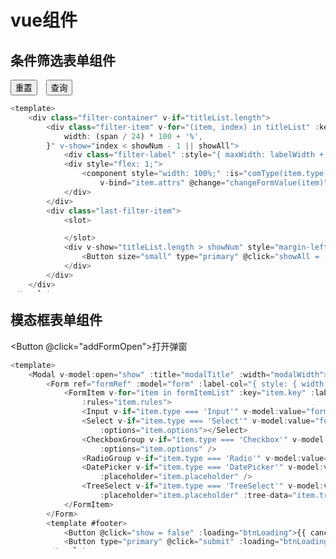 <script setup>
import { ref } from 'vue'
import { Button, Input } from 'ant-design-vue';
import FilterList from '../../components/FilterList.vue'
import ModalForm from '../../components/ModalForm.vue'

const filterTitleList = ref([{
  label: '姓名',
  type: 'Input',
  key: 'name'
}, {
  label: '性别',
  type: 'Select',
  key: 'sex',
  attrs: {
    options: [{
      value: 'male',
      label: '男',
    },
    {
      value: 'female',
      label: '女',
    }]
  }
}, {
  label: '年龄',
  type: 'InputNumber',
  key: 'age'
}, {
  label: '爱好',
  type: 'CheckboxGroup',
  key: 'hobby',
  attrs: {
    options: [{
      value: 'football',
      label: '足球',
    },
    {
      value: 'basketball',
      label: '篮球',
    }]
  }
}, {
  label: '日期',
  type: 'DatePicker',
  key: 'date',
  attrs: {
    valueFormat: 'YYYY-MM-DD'
  }
}, {
  label: '时间',
  type: 'TimePicker',
  key: 'TimePicker',
  attrs: {
    valueFormat: 'HH:mm:ss'
  }
}
]);
const childComp = ref(null)
function reset() {
  const form = childComp.value.resetForm();
  console.log(form)
}
function submit() {
  const form = childComp.value.getForm()
  console.log(form)
}

const modalFormRef = ref(null)
const formItemList = ref([
  {
    label: '姓名',
    type: 'Input',
    key: 'name',
    rules: [{
      required: true,
      message: '请输入姓名',
      trigger: 'blur'
    }]
  },
  {
    label: '性别',
    type: 'Select',
    key: 'sex',
    options: [{
      value: 'male',
      label: '男',
    },
    {
      value: 'female',
      label: '女',
    }],
    rules: [{
      required: true,
      message: '请选择性别',
      trigger: 'change'
    }]
  },
  {
    label: '爱好',
    key: 'hobby',
    type: 'Checkbox',
    options: [{
      value: 'football',
      label: '足球',
    },
    {
      value: 'basketball',
      label: '篮球',
    },
    {
      value: 'tennis',
      label: '网球',
    }],
    rules: [{
      required: true,
      message: '请选择爱好',
      trigger: 'change'
    }]
  },
  {
    label: '日期',
    type: 'DatePicker',
    key: 'date',
    valueFormat: 'YYYY-MM-DD'
  },

  {
    label: '地址',
    key: 'address',
    type: 'TreeSelect',
    treeData: [
      {
        value: 'zhejiang',
        label: '浙江',
        children: [{
          value: 'hangzhou',
          label: '杭州',
          children: [{
            value: 'xihu',
            label: '西湖',
          }],
        }],
      },
      {
        value: 'jiangsu',
        label: '江苏',
      }
    ]
  },
  {
    label: '水果',
    key: 'fruit',
    type: 'Radio',
    options: [{
      value: 'apple',
      label: '苹果',
    },
    {
      value: 'banana',
      label: '香蕉',
    },
    {
      value: 'orange',
      label: '橙子',
    }],
    rules: [{
      required: true,
      message: '请选择水果',
    }]
  },
])

const editForm = ref({})
const addFormOpen = () => {
  editForm.value = {}
  modalFormRef.value.openModal()
}
</script>
<style>
pre {
  overflow-y: auto;
  max-height: 300px;
}
</style>

# vue组件

## 条件筛选表单组件


<FilterList ref="childComp" :titleList="filterTitleList">
    <Button size="small" style="margin-right: 10px;" @click="reset">重置</Button>
    <Button size="small" @click="submit">查询</Button>
</FilterList>

```js
<template>
    <div class="filter-container" v-if="titleList.length">
        <div class="filter-item" v-for="(item, index) in titleList" :key="index" :style="{
            width: (span / 24) * 100 + '%',
        }" v-show="index < showNum - 1 || showAll">
            <div class="filter-label" :style="{ maxWidth: labelWidth + 'px' }">{{ item.label }}</div>
            <div style="flex: 1;">
                <component style="width: 100%;" :is="comType(item.type)" v-model:value="form[item.key]"
                    v-bind="item.attrs" @change="changeFormValue(item)" />
            </div>
        </div>
        <div class="last-filter-item">
            <slot>

            </slot>
            <div v-show="titleList.length > showNum" style="margin-left: 10px;">
                <Button size="small" type="primary" @click="showAll = !showAll">{{ showAll ? '收起' : '展开' }}</Button>
            </div>
        </div>
    </div>
</template>


<script setup>
import { ref, computed, watch } from 'vue';
import { Button, Input, Select, Checkbox, DatePicker, TimePicker, InputNumber, TreeSelect } from 'ant-design-vue';
const CheckboxGroup = Checkbox.Group
const props = defineProps({
    titleList: {
        type: Array,
        default: () => []
    },
    labelWidth: {
        type: Number,
        default: 100
    },
    span: {
        type: Number,
        default: 8
    }
})

const showNum = computed(() => {
    return 24 / props.span
})

const comMap = {
    'Input': Input,
    'Select': Select,
    'Checkbox': Checkbox,
    'CheckboxGroup': CheckboxGroup,
    'DatePicker': DatePicker,
    'TimePicker': TimePicker,
    'InputNumber': InputNumber,
    'TreeSelect': TreeSelect
}

watch(() => props.titleList, (newVal) => {
    form.value = {}
}, { deep: true })



const showAll = ref(true)
const form = ref({})


function changeFormValue(item) {
    // console.log(item, form.value)
}
function comType(type) {
    return type ? comMap[type] : Input
}

function getForm() {
    return form.value
}
function resetForm() {
    form.value = {}
    return form.value
}

function setForm(data) {
    form.value = {
        ...form.value,
        ...data
    }
    return form.value
}

function getItemVal(key) {
    return form.value[key]
}


defineExpose({
    getForm,
    resetForm,
    getItemVal,
    setForm
})



</script>

<style scoped>
.filter-container {
    display: flex;
    flex-wrap: wrap;
    align-items: center;
    width: 100%;
}

.filter-item {
    display: flex;
    align-items: center;
    margin-bottom: 20px;
}

.filter-label {
    padding: 0 8px;
    text-align: right;
    font-weight: 700;
    font-size: 14px;
    color: #606266;
}

.last-filter-item {
    flex: 1;
    margin-left: 10px;
    margin-bottom: 20px;
    display: flex;
    align-items: center;
    justify-content: flex-end
}
</style>


```

## 模态框表单组件

  <Button @click="addFormOpen">打开弹窗</Button>
  <ModalForm :formItemList="formItemList" :editFormData="editForm" ref="modalFormRef"></ModalForm>

```js
<template>
    <Modal v-model:open="show" :title="modalTitle" :width="modalWidth">
        <Form ref="formRef" :model="form" :label-col="{ style: { width: labelWidth + 'px' } }">
            <FormItem v-for="item in formItemList" :key="item.key" :label="item.label" :name="item.key"
                :rules="item.rules">
                <Input v-if="item.type === 'Input'" v-model:value="form[item.key]" :placeholder="item.placeholder" />
                <Select v-if="item.type === 'Select'" v-model:value="form[item.key]" :placeholder="item.placeholder"
                    :options="item.options"></Select>
                <CheckboxGroup v-if="item.type === 'Checkbox'" v-model:value="form[item.key]"
                    :options="item.options" />
                <RadioGroup v-if="item.type === 'Radio'" v-model:value="form[item.key]" :options="item.options" />
                <DatePicker v-if="item.type === 'DatePicker'" v-model:value="form[item.key]"
                    :placeholder="item.placeholder" />
                <TreeSelect v-if="item.type === 'TreeSelect'" v-model:value="form[item.key]"
                    :placeholder="item.placeholder" :tree-data="item.treeData || []" />
            </FormItem>
        </Form>
        <template #footer>
            <Button @click="show = false" :loading="btnLoading">{{ cancelButtonText }}</Button>
            <Button type="primary" @click="submit" :loading="btnLoading">{{ confirmButtonText }}</Button>
        </template>
    </Modal>
</template>

<script setup>
import { ref, computed, watch } from 'vue';
import { Modal, Form, FormItem, Input, Button, Select, Checkbox, DatePicker, TreeSelect, Radio } from 'ant-design-vue';
const CheckboxGroup = Checkbox.Group
const RadioGroup = Radio.Group

const formRef = ref(null)
const props = defineProps({
    formItemList: { //表单项列表
        type: Array,
        default: () => []
    },
    labelWidth: { //标签宽度
        type: Number,
        default: 100
    },
    modalTitle: { //弹窗标题
        type: String,
        default: '弹窗'
    },
    modalWidth: { //弹窗宽度
        type: Number,
        default: 800
    },
    modalVisible: { //弹窗是否显示
        type: Boolean,
        default: false
    },
    editFormData: { //编辑表单数据
        type: Object,
        default: () => { }
    },
    api: { //接口
        type: Function,
        default: undefined
    },
    filterFn: { //过滤函数
        type: Function,
        default: undefined
    },

    confirmButtonText: { //确认按钮文字
        type: String,
        default: '确认'
    },
    cancelButtonText: { //取消按钮文字
        type: String,
        default: '取消'
    }
})

const form = ref({})
const show = ref(false)
const btnLoading = ref(false) //按钮loading

const rules = computed(() => {

})

watch(() => props.modalVisible, (val) => {

})

watch(() => show.value, (val) => {
    if (val) {
        form.value = {
            ...props.editFormData
        }
    } else {
        form.value = {}
        formRef.value.resetFields()
        btnLoading.value = false
    }
})

function openModal() {
    show.value = true
}
function closeModal() {
    show.value = false
}

async function submit() {
    console.log({
        ...form.value
    })
    try {
        await formRef.value.validate()
        btnLoading.value = true
        const res = await props.api(form.value)
        if (res.code === 200) {
            show.value = false
            props.onSuccess && props.onSuccess()
        } else {
            btnLoading.value = false
        }
    } catch (error) {
        btnLoading.value = false

    }
}

function getFormItemValue(key) {
    return form.value[key]
}
function setFormItemValue(key, value) {
    form.value[key] = value
}
function validateField(key) {
    formRef.value.validateField(key)
}

defineExpose({
    openModal,
    closeModal,
    validateField
})

</script>

<style scoped></style>

```

